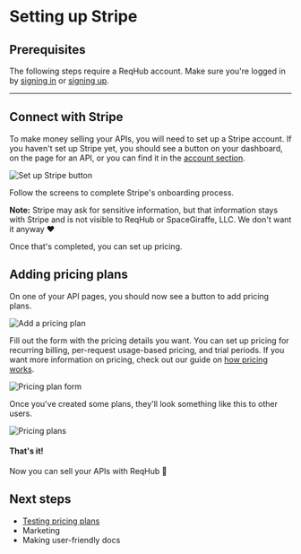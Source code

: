 
# Setting up Stripe

## Prerequisites

The following steps require a ReqHub account. Make sure you're logged in by [signing in](https://reqhub.io/login) or [signing up](https://reqhub.io/create-account).

----

## Connect with Stripe

To make money selling your APIs, you will need to set up a Stripe account.
If you haven't set up Stripe yet, you should see a button on your dashboard, on the page for an API, or you can find it in the [account section](https://dev.reqhub.io/account).

![Set up Stripe button](https://reqhubprod.blob.core.windows.net/public/docs/set-up-stripe.png)

Follow the screens to complete Stripe's onboarding process.

**Note:** Stripe may ask for sensitive information, but that information stays with Stripe and is not visible to ReqHub or SpaceGiraffe, LLC. We don't want it anyway &#x2764;

Once that's completed, you can set up pricing.

## Adding pricing plans

On one of your API pages, you should now see a button to add pricing plans.

![Add a pricing plan](https://reqhubprod.blob.core.windows.net/public/docs/add-pricing-plan.png)

Fill out the form with the pricing details you want. You can set up pricing for recurring billing, per-request usage-based pricing, and trial periods. If you want more information on pricing, check out our guide on [how pricing works](/guides/how-pricing-works).

![Pricing plan form](https://reqhubprod.blob.core.windows.net/public/docs/pricing-plan-form.png)

Once you've created some plans, they'll look something like this to other users.

![Pricing plans](https://reqhubprod.blob.core.windows.net/public/docs/pricing-plans.png)

#### That's it!

Now you can sell your APIs with ReqHub &#x1f389;

## Next steps

* [Testing pricing plans](/recipes/simulating-pricing-plans)
* Marketing
* Making user-friendly docs


